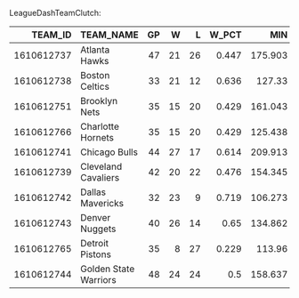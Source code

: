 LeagueDashTeamClutch:

|    TEAM_ID | TEAM_NAME             |   GP |   W |   L |   W_PCT |     MIN |   FGM |   FGA |   FG_PCT |   FG3M |   FG3A |   FG3_PCT |   FTM |   FTA |   FT_PCT |   OREB |   DREB |   REB |   AST |   TOV |   STL |   BLK |   BLKA |   PF |   PFD |   PTS |   PLUS_MINUS |   GP_RANK |   W_RANK |   L_RANK |   W_PCT_RANK |   MIN_RANK |   FGM_RANK |   FGA_RANK |   FG_PCT_RANK |   FG3M_RANK |   FG3A_RANK |   FG3_PCT_RANK |   FTM_RANK |   FTA_RANK |   FT_PCT_RANK |   OREB_RANK |   DREB_RANK |   REB_RANK |   AST_RANK |   TOV_RANK |   STL_RANK |   BLK_RANK |   BLKA_RANK |   PF_RANK |   PFD_RANK |   PTS_RANK |   PLUS_MINUS_RANK |
|-----------:|:----------------------|-----:|----:|----:|--------:|--------:|------:|------:|---------:|-------:|-------:|----------:|------:|------:|---------:|-------:|-------:|------:|------:|------:|------:|------:|-------:|-----:|------:|------:|-------------:|----------:|---------:|---------:|-------------:|-----------:|-----------:|-----------:|--------------:|------------:|------------:|---------------:|-----------:|-----------:|--------------:|------------:|------------:|-----------:|-----------:|-----------:|-----------:|-----------:|------------:|----------:|-----------:|-----------:|------------------:|
| 1610612737 | Atlanta Hawks         |   47 |  21 |  26 |   0.447 | 175.903 |   118 |   308 |    0.383 |     29 |    108 |     0.269 |   112 |   148 |    0.757 |     52 |    103 |   155 |    44 |    37 |    21 |    16 |     20 |   88 |   107 |   377 |          -65 |         2 |       10 |       27 |           22 |          2 |          6 |          3 |            27 |          17 |           6 |             25 |          4 |          2 |            23 |           1 |           6 |          3 |         24 |         20 |          9 |         14 |          19 |        26 |          2 |          6 |                27 |
| 1610612738 | Boston Celtics        |   33 |  21 |  12 |   0.636 | 127.33  |    94 |   210 |    0.448 |     32 |     91 |     0.352 |    92 |   110 |    0.836 |     31 |     91 |   122 |    51 |    26 |    12 |    21 |     10 |   64 |    69 |   312 |           62 |        25 |       10 |        3 |            4 |         23 |         22 |         25 |            13 |          12 |          17 |              7 |          8 |         14 |             7 |          20 |          14 |         16 |         21 |          4 |         26 |          7 |           1 |         9 |         22 |         18 |                 4 |
| 1610612751 | Brooklyn Nets         |   35 |  15 |  20 |   0.429 | 161.043 |   127 |   290 |    0.438 |     35 |    117 |     0.299 |    89 |   115 |    0.774 |     38 |    105 |   143 |    63 |    35 |    19 |    31 |     18 |   80 |    87 |   378 |          -11 |        21 |       24 |       17 |           23 |          4 |          4 |          5 |            19 |           6 |           4 |             20 |         11 |          8 |            19 |          12 |           4 |          7 |         11 |         17 |         15 |          1 |          15 |        16 |          6 |          5 |                17 |
| 1610612766 | Charlotte Hornets     |   35 |  15 |  20 |   0.429 | 125.438 |    94 |   199 |    0.472 |     25 |     72 |     0.347 |    70 |    84 |    0.833 |     23 |     77 |   100 |    51 |    30 |    24 |    11 |     16 |   73 |    63 |   283 |          -25 |        21 |       24 |       17 |           23 |         25 |         22 |         28 |             6 |          22 |          29 |              8 |         25 |         25 |             8 |          28 |          23 |         27 |         21 |          5 |          6 |         27 |          13 |        11 |         26 |         25 |                22 |
| 1610612741 | Chicago Bulls         |   44 |  27 |  17 |   0.614 | 209.913 |   176 |   364 |    0.484 |     47 |    121 |     0.388 |   126 |   156 |    0.808 |     43 |    141 |   184 |    99 |    47 |    37 |    22 |     20 |  106 |   120 |   525 |          115 |         3 |        1 |       10 |            6 |          1 |          1 |          1 |             3 |           2 |           3 |              2 |          1 |          1 |            13 |           6 |           1 |          1 |          1 |         28 |          1 |          6 |          19 |        30 |          1 |          1 |                 1 |
| 1610612739 | Cleveland Cavaliers   |   42 |  20 |  22 |   0.476 | 154.345 |   104 |   241 |    0.432 |     32 |    101 |     0.317 |    85 |   107 |    0.794 |     33 |     97 |   130 |    61 |    45 |    11 |    12 |     23 |   74 |    77 |   325 |          -14 |         4 |       14 |       23 |           20 |          7 |         14 |         12 |            20 |          12 |          11 |             16 |         14 |         16 |            18 |          15 |           9 |         10 |         12 |         26 |         27 |         24 |          27 |        12 |         12 |         14 |                19 |
| 1610612742 | Dallas Mavericks      |   32 |  23 |   9 |   0.719 | 106.273 |    95 |   200 |    0.475 |     39 |    106 |     0.368 |    71 |    83 |    0.855 |     22 |     74 |    96 |    58 |    17 |    15 |    12 |     10 |   52 |    63 |   300 |           76 |        29 |        6 |        1 |            2 |         29 |         20 |         27 |             5 |           4 |           9 |              4 |         24 |         26 |             3 |          29 |          25 |         29 |         17 |          1 |         22 |         24 |           1 |         1 |         26 |         22 |                 3 |
| 1610612743 | Denver Nuggets        |   40 |  26 |  14 |   0.65  | 134.862 |   122 |   230 |    0.53  |     28 |     79 |     0.354 |    90 |   118 |    0.763 |     33 |     92 |   125 |    70 |    37 |    19 |    12 |     12 |   62 |    85 |   362 |           90 |         9 |        2 |        4 |            3 |         16 |          5 |         16 |             1 |          19 |          25 |              6 |          9 |          7 |            22 |          15 |          13 |         13 |          4 |         20 |         15 |         24 |           9 |         5 |          7 |          7 |                 2 |
| 1610612765 | Detroit Pistons       |   35 |   8 |  27 |   0.229 | 113.96  |    70 |   196 |    0.357 |     23 |     78 |     0.295 |    48 |    57 |    0.842 |     31 |     71 |   102 |    32 |    32 |    13 |    13 |     20 |   87 |    45 |   211 |         -102 |        21 |       30 |       28 |           30 |         27 |         30 |         29 |            29 |          25 |          26 |             21 |         28 |         29 |             6 |          20 |          28 |         26 |         30 |          8 |         24 |         20 |          19 |        25 |         29 |         28 |                29 |
| 1610612744 | Golden State Warriors |   48 |  24 |  24 |   0.5   | 158.637 |   137 |   310 |    0.442 |     54 |    156 |     0.346 |    73 |    89 |    0.82  |     41 |     82 |   123 |    87 |    33 |    23 |    10 |     19 |   96 |    77 |   401 |            5 |         1 |        3 |       25 |           14 |          5 |          2 |          2 |            15 |           1 |           1 |              9 |         22 |         22 |            11 |           7 |          20 |         14 |          2 |         13 |          7 |         29 |          18 |        28 |         12 |          2 |                14 |